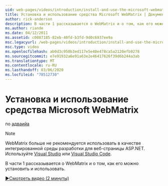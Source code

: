 ```yaml
---
uid: web-pages/videos/introduction/install-and-use-the-microsoft-webmatrix-tool
title: Установка и использование средства Microsoft WebMatrix | Документация Майкрософт
author: rick-anderson
description: В части 1 рассказывается о WebMatrix и о том, как его можно установить и использовать.
ms.author: riande
ms.date: 04/12/2011
ms.assetid: c0087185-82eb-40fd-b3fd-9d0c6937ee9a
msc.legacyurl: /web-pages/videos/introduction/install-and-use-the-microsoft-webmatrix-tool
msc.type: video
ms.openlocfilehash: ab0d3c950b3ed117e5e40e478ca5a2120efb9278
ms.sourcegitcommit: e7e91932a6e91a63e2e46417626f39d6b244a3ab
ms.translationtype: MT
ms.contentlocale: ru-RU
ms.lasthandoff: 03/06/2020
ms.locfileid: "78512730"
---
```

# <a name="install-and-use-the-microsoft-webmatrix-tool"></a>Установка и использование средства Microsoft WebMatrix

по [адваийа](https://twitter.com/Advaiyasolns)

> [!NOTE] 
> WebMatrix больше не рекомендуется использовать в качестве интегрированной среды разработки для веб-страницы ASP.NET. Используйте [Visual Studio](xref:aspnet/web-pages/overview/getting-started/program-asp-net-web-pages-in-visual-studio) или [Visual Studio Code](https://code.visualstudio.com/).

В части 1 рассказывается о WebMatrix и о том, как его можно установить и использовать.

[&#9654;Смотреть видео (2 минуты)](https://channel9.msdn.com/Blogs/ASP-NET-Site-Videos/install-and-use-the-microsoft-webmatrix-tool)
